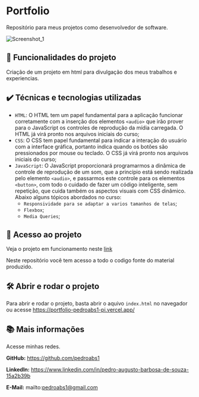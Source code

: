 # Portfolio
Repositório para meus projetos como desenvolvedor de software.

![Screenshot_1](https://user-images.githubusercontent.com/81322227/228926412-c6d13743-e2ef-49f4-b3d1-46752b8cb9ad.png)

## 🔨 Funcionalidades do projeto

Criação de um projeto em html para divulgação dos meus trabalhos e experiencias.

## ✔️ Técnicas e tecnologias utilizadas

- `HTML`: O HTML tem um papel fundamental para a aplicação funcionar corretamente com a inserção dos elementos `<audio>` que irão prover para o JavaScript os controles de reprodução da mídia carregada. O HTML já virá pronto nos arquivos iniciais do curso;
- `CSS`: O CSS tem papel fundamental para indicar a interação do usuário com a interface gráfica, portanto indica quando os botões são pressionados por mouse ou teclado. O CSS já virá pronto nos arquivos iniciais do curso;
- `JavaScript`: O JavaScript proporcionará programarmos a dinâmica de controle de reprodução de um som, que a princípio está sendo realizada pelo elemento `<audio>`, e passarmos este controle para os elementos `<button>`, com todo o cuidado de fazer um código inteligente, sem repetição, que cuida também os aspectos visuais com CSS dinâmico. Abaixo alguns tópicos abordados no curso:
  - `Responsividade para se adaptar a varios tamanhos de telas`;
  - `Flexbox`;
  - `Media Queries`;
  
## 📁 Acesso ao projeto

Veja o projeto em funcionamento neste [link](https://portfolio-pedroabs1-pi.vercel.app/)

Neste repositório você tem acesso a todo o codigo fonte do material produzido.

## 🛠️ Abrir e rodar o projeto

Para abrir e rodar o projeto, basta abrir o aquivo `index.html` no navegador ou acesse https://portfolio-pedroabs1-pi.vercel.app/

## 📚 Mais informações

Acesse minhas redes.

**GitHub:** https://github.com/pedroabs1

**LinkedIn:** https://www.linkedin.com/in/pedro-augusto-barbosa-de-souza-15a2b39b

**E-Mail:** mailto:pedroabs1@gmail.com
